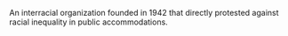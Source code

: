 An interracial organization founded in 1942 that directly protested against racial inequality in public accommodations.